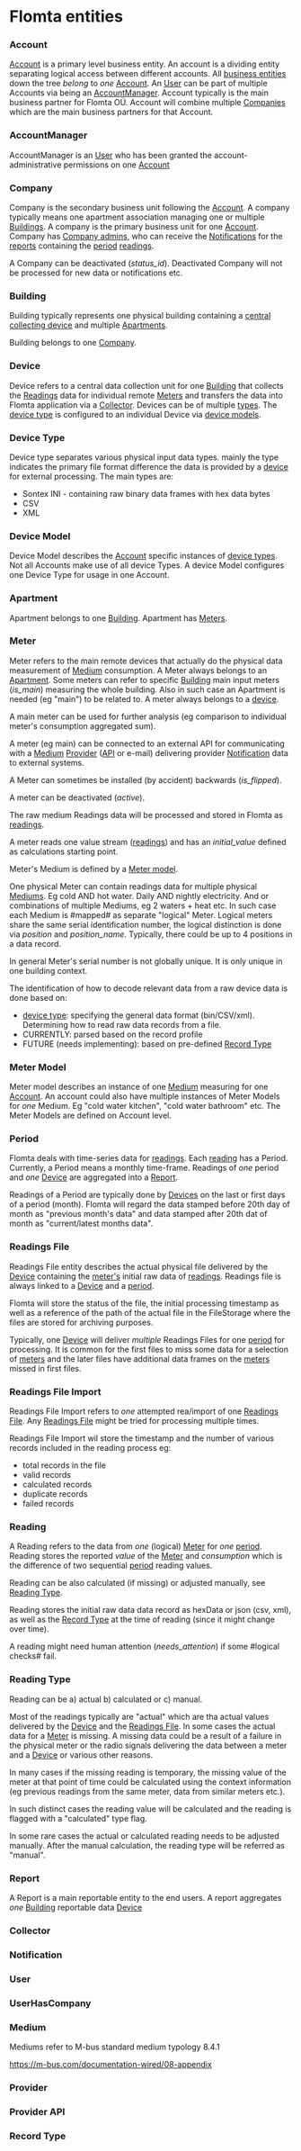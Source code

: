 # Flomta entities

### Account

[Account](/models.md#Account) is a primary level business entity. An account is a dividing entity separating logical 
access between different accounts. All [business entities](/models.md#business-entities) down the tree _belong_ to _one_ 
[Account](/models.md#Account). An [User](models.md#user) can be part of multiple Accounts via being an 
[AccountManager](/models.md#AccountManager). Account typically is the main business partner for Flomta OÜ. Account will 
combine multiple [Companies](models.md#company) which are the main business partners for that Account. 

### AccountManager

AccountManager is an [User](models.md#user) who has been granted the account-administrative permissions on one 
[Account](/models.md#Aaccount)

### Company

Company is the secondary business unit following the [Account](models.md#Account). A company typically means one 
apartment association managing one or multiple [Buildings](models.md#building). A company is the primary business unit 
for one [Account](/models.md#Account). Company has [Company admins](models.md#UserHasCompany), who can receive the 
[Notifications](models.md#notification) for the [reports](models.md#report) containing the [period](models.md#period) 
[readings](models.md#reading). 

A Company can be deactivated (_status_id_). Deactivated Company will not be processed for new data or notifications etc.

### Building

Building typically represents one physical building containing a [central collecting device](models.md#device) and 
multiple [Apartments](models.md#apartment). 

Building belongs to one [Company](models.md#company).

### Device

Device refers to a central data collection unit for one [Building](models.md#building) that collects the 
[Readings](models.md#reading) data for individual remote [Meters](models.md#meter) and transfers the data into Flomta
application via a [Collector](models.md#collector). Devices can be of multiple [types](models.md#device-type). The 
[device type](models.md#device-type) is configured to an individual Device via [device models](models.md#device-model). 

### Device Type

Device type separates various physical input data types. mainly the type indicates the primary file format difference
the data is provided by a [device](models.md#device) for external processing. The main types are:

- Sontex INI - containing raw binary data frames with hex data bytes
- CSV
- XML

### Device Model

Device Model describes the [Account](models.md#account) specific instances of [device types](models.md#device-type). Not 
all Accounts make use of all device Types. A device Model configures one Device Type for usage in one Account. 

### Apartment

Apartment belongs to one [Building](models.md#building). Apartment has [Meters](models.md#meter). 

### Meter

Meter refers to the main remote devices that actually do the physical data measurement of [Medium](models.md#medium) 
consumption. A Meter always belongs to an [Apartment](models.md#apartment). Some meters can refer to specific 
[Building](models.md#building) main input meters (_is_main_) measuring the whole building. Also in such case an 
Apartment is needed (eg "main") to be related to. A meter always belongs to a [device](models.md#device).

A main meter can be used for further analysis (eg comparison to individual meter's consumption aggregated sum). 

A meter (eg main) can be connected to an external API for communicating with a [Medium](models.md#medium)
[Provider](models.md#provider) ([API](models.md#provider-api) or e-mail) delivering provider 
[Notification](models.md#notification) data to external systems. 

A Meter can sometimes be installed (by accident) backwards (_is_flipped_). 

A meter can be deactivated (_active_).

The raw medium Readings data will be processed and stored in Flomta as [readings](models.md#reading).

A meter reads one value stream ([readings](models.md#reading)) and has an _initial_value_ defined as calculations
starting point.

Meter's Medium is defined by a [Meter model](models.md#meter-model).

One physical Meter can contain readings data for multiple physical [Mediums](models.md#medium). Eg cold AND hot water. Daily AND nightly 
electricity. And or combinations of multiple Mediums, eg 2 waters + heat etc. In such case each Medium is #mapped# as 
separate "logical" Meter. Logical meters share the same serial identification number, the logical distinction is done
via _position_ and _position_name_. Typically, there could be up to 4 positions in a data record. 

In general Meter's serial number is not globally unique. It is only unique in one building context.  

The identification of how to decode relevant data from a raw device data is done based on:
- [device type](models.md#device-type): specifying the general data format (bin/CSV/xml). Determining how to read raw data records from a file.
- CURRENTLY: parsed based on the record profile
- FUTURE (needs implementing): based on pre-defined [Record Type](models.md#record-type)

### Meter Model

Meter model describes an instance of one [Medium](models.md#medium) measuring for one [Account](models.md#account). An 
account could also have multiple instances of Meter Models for _one_ Medium. Eg "cold water kitchen", "cold water 
bathroom" etc. The Meter Models are defined on Account level. 

### Period

Flomta deals with time-series data for [readings](models.md#reading). Each [reading](models.md#reading) has a Period.
Currently, a Period means a monthly time-frame. Readings of _one_ period and _one_ [Device](models.md#device)
are aggregated into a [Report](models.md#report). 

Readings of a Period are typically done by [Devices](models.md#device) on the last or first days of a period (month). 
Flomta will regard the data stamped before 20th day of month as "previous month's data" and data stamped after 
20th dat of month as "current/latest months data". 

### Readings File

Readings File entity describes the actual physical file delivered by the [Device](models.md#device) containing the
[meter's](models.md#meter) initial raw data of [readings](models.md#reading). Readings file is always linked to a
[Device](models.md#device) and a [period](models.md#period). 

Flomta will store the status of the file, the initial processing timestamp as well as a reference of the path of the 
actual file in the FileStorage where the files are stored for archiving purposes. 

Typically, one [Device](models.md#device) will deliver _multiple_ Readings Files for one [period](models.md#period) for 
processing. It is common for the first files to miss some data for a selection of [meters](models.md#meter) and the 
later files have additional data frames on the [meters](models.md#meter) missed in first files. 

### Readings File Import

Readings File Import refers to _one_ attempted rea/import of one [Readings File](models.md#readings-file). Any
[Readings File](models.md#readings-file) might be tried for processing multiple times. 

Readings File Import wil store the timestamp and the number of various records included in the reading process eg: 
- total records in the file
- valid records
- calculated records
- duplicate records
- failed records

### Reading

A Reading refers to the data from _one_ (logical) [Meter](models.md#meter) for _one_ [period](models.md#period). Reading 
stores the reported _value_ of the [Meter](models.md#meter) and _consumption_ which is the difference of two sequential
[period](models.md#period) reading values. 

Reading can be also calculated (if missing) or adjusted manually, see [Reading Type](models.md#reading-type). 

Reading stores the initial raw data data record as hexData or json (csv, xml), as well as the 
[Record Type](models.md#record-type) at the time of reading (since it might change over time).

A reading might need human attention (_needs_attention_) if some #logical checks# fail. 

### Reading Type

Reading can be a) actual b) calculated or c) manual. 

Most of the readings typically are "actual" which are tha actual values delivered by the [Device](models.md#device) and the
[Readings File](models.md#readings-file). In some cases the actual data for a [Meter](models.md#meter) is missing. A missing 
data could be a result of a failure in the physical meter or the radio signals delivering the data between a meter and a
[Device](models.md#device) or various other reasons. 

In many cases if the missing reading is temporary, the missing value of the meter at that point of time could be 
calculated using the context information (eg previous readings from the same meter, data from similar meters etc.).

In such distinct cases the reading value will be calculated and the reading is flagged with a "calculated" type flag. 

In some rare cases the actual or calculated reading needs to be adjusted manually. After the manual calculation, the 
reading type will be referred as "manual". 

### Report

A Report is a main reportable entity to the end users. A report aggregates _one_ [Building](models.md#building) reportable 
data [Device](models.md#device)

### Collector

### Notification

### User

### UserHasCompany

### Medium

Mediums refer to M-bus standard medium typology 8.4.1

https://m-bus.com/documentation-wired/08-appendix

### Provider

### Provider API

### Record Type


